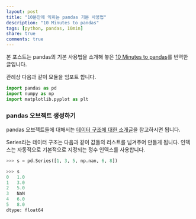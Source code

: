 ```yaml
---
layout: post
title: "10분만에 익히는 pandas 기본 사용법"
description: "10 Minutes to pandas"
tags: [python, pandas, 10min]
share: true
comments: true
---
```


본 포스트는 pandas의 기본 사용법을 소개해 놓은 [10 Minutes to pandas](https://pandas.pydata.org/pandas-docs/stable/10min.html)를 번역한 글입니다.


관례상 다음과 같이 모듈을 임포트 합니다.

```python
import pandas as pd
import numpy as np
import matplotlib.pyplot as plt
```

### pandas 오브젝트 생성하기

pandas 오브젝트들에 대해서는 [데이터 구조에 대한 소개글](https://pandas.pydata.org/pandas-docs/stable/dsintro.html#dsintro)을 참고하시면 됩니다.

Series라는 데이터 구조는 다음과 같이 값들의 리스트를 넘겨주어 만들게 됩니다. 인덱스는 자동적으로 기본적으로 지정되는 정수 인덱스를 사용합니다.

```python
>>> s = pd.Series([1, 3, 5, np.nan, 6, 8])

>>> s
0   1.0
1   3.0
2   5.0
3   NaN
4   6.0
5   8.0
dtype: float64
```